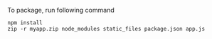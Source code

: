 To package, run following command

```
npm install
zip -r myapp.zip node_modules static_files package.json app.js
```